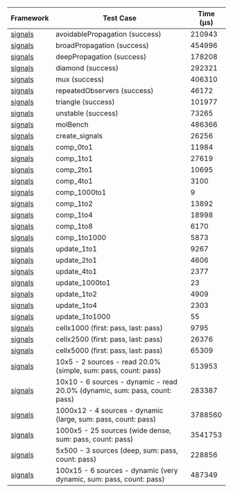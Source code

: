 | Framework | Test Case | Time (μs) |
| --- | --- | --- |
| [signals](https://github.com/rodydavis/signals.dart) | avoidablePropagation (success) | 210943 |
| [signals](https://github.com/rodydavis/signals.dart) | broadPropagation (success) | 454996 |
| [signals](https://github.com/rodydavis/signals.dart) | deepPropagation (success) | 178208 |
| [signals](https://github.com/rodydavis/signals.dart) | diamond (success) | 292321 |
| [signals](https://github.com/rodydavis/signals.dart) | mux (success) | 406310 |
| [signals](https://github.com/rodydavis/signals.dart) | repeatedObservers (success) | 46172 |
| [signals](https://github.com/rodydavis/signals.dart) | triangle (success) | 101977 |
| [signals](https://github.com/rodydavis/signals.dart) | unstable (success) | 73265 |
| [signals](https://github.com/rodydavis/signals.dart) | molBench | 486366 |
| [signals](https://github.com/rodydavis/signals.dart) | create_signals | 26256 |
| [signals](https://github.com/rodydavis/signals.dart) | comp_0to1 | 11984 |
| [signals](https://github.com/rodydavis/signals.dart) | comp_1to1 | 27619 |
| [signals](https://github.com/rodydavis/signals.dart) | comp_2to1 | 10695 |
| [signals](https://github.com/rodydavis/signals.dart) | comp_4to1 | 3100 |
| [signals](https://github.com/rodydavis/signals.dart) | comp_1000to1 | 9 |
| [signals](https://github.com/rodydavis/signals.dart) | comp_1to2 | 13892 |
| [signals](https://github.com/rodydavis/signals.dart) | comp_1to4 | 18998 |
| [signals](https://github.com/rodydavis/signals.dart) | comp_1to8 | 6170 |
| [signals](https://github.com/rodydavis/signals.dart) | comp_1to1000 | 5873 |
| [signals](https://github.com/rodydavis/signals.dart) | update_1to1 | 9267 |
| [signals](https://github.com/rodydavis/signals.dart) | update_2to1 | 4606 |
| [signals](https://github.com/rodydavis/signals.dart) | update_4to1 | 2377 |
| [signals](https://github.com/rodydavis/signals.dart) | update_1000to1 | 23 |
| [signals](https://github.com/rodydavis/signals.dart) | update_1to2 | 4909 |
| [signals](https://github.com/rodydavis/signals.dart) | update_1to4 | 2303 |
| [signals](https://github.com/rodydavis/signals.dart) | update_1to1000 | 55 |
| [signals](https://github.com/rodydavis/signals.dart) | cellx1000 (first: pass, last: pass) | 9795 |
| [signals](https://github.com/rodydavis/signals.dart) | cellx2500 (first: pass, last: pass) | 26376 |
| [signals](https://github.com/rodydavis/signals.dart) | cellx5000 (first: pass, last: pass) | 65309 |
| [signals](https://github.com/rodydavis/signals.dart) | 10x5 - 2 sources - read 20.0% (simple, sum: pass, count: pass) | 513953 |
| [signals](https://github.com/rodydavis/signals.dart) | 10x10 - 6 sources - dynamic - read 20.0% (dynamic, sum: pass, count: pass) | 283387 |
| [signals](https://github.com/rodydavis/signals.dart) | 1000x12 - 4 sources - dynamic (large, sum: pass, count: pass) | 3788560 |
| [signals](https://github.com/rodydavis/signals.dart) | 1000x5 - 25 sources (wide dense, sum: pass, count: pass) | 3541753 |
| [signals](https://github.com/rodydavis/signals.dart) | 5x500 - 3 sources (deep, sum: pass, count: pass) | 228856 |
| [signals](https://github.com/rodydavis/signals.dart) | 100x15 - 6 sources - dynamic (very dynamic, sum: pass, count: pass) | 487349 |
